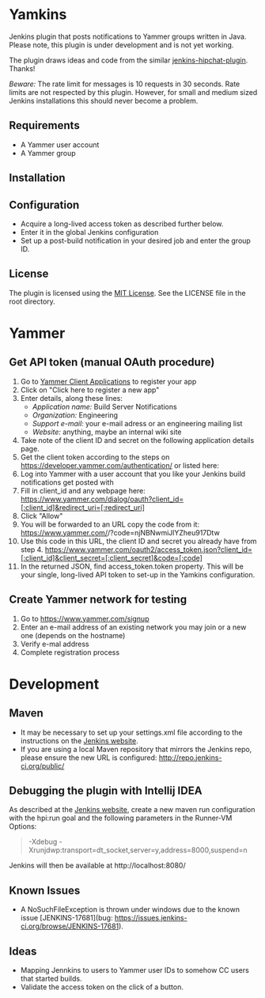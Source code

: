 # Yamkins

Jenkins plugin that posts notifications to Yammer groups written in Java. Please note, this plugin is under development
and is not yet working.

The plugin draws ideas and code from the similar [jenkins-hipchat-plugin](https://github.com/jlewallen/jenkins-hipchat-plugin). Thanks!

*Beware:* The rate limit for messages is 10 requests in 30 seconds. Rate limits are not respected by this plugin. However, for small and medium sized Jenkins installations this should never become a problem.

## Requirements

* A Yammer user account
* A Yammer group

## Installation



## Configuration

- Acquire a long-lived access token as described further below.
- Enter it in the global Jenkins configuration
- Set up a post-build notification in your desired job and enter the group ID.

## License

The plugin is licensed using the [MIT License](http://opensource.org/licenses/MIT). See the LICENSE file in the root directory.

# Yammer

## Get API token (manual OAuth procedure)

1. Go to [Yammer Client Applications](https://www.yammer.com/client_applications) to register your app
2. Click on "Click here to register a new app"
3. Enter details, along these lines:
	* *Application name:* Build Server Notifications
	* *Organization:* Engineering
	* *Support e-mail:* your e-mail adress or an engineering mailing list
	* *Website:* anything, maybe an internal wiki site
4. Take note of the client ID and secret on the following application details page.
5. Get the client token according to the steps on https://developer.yammer.com/authentication/ or listed here:
6. Log into Yammer with a user account that you like your Jenkins build notifications get posted with
7. Fill in client\_id and any webpage here:
        https://www.yammer.com/dialog/oauth?client_id=[:client_id]&redirect_uri=[:redirect_uri]
8. Click "Allow"
9. You will be forwarded to an URL copy the code from it:
        https://www.yammer.com/<URL>/?code=njNBNwmiJlYZheu917Dtw
10. Use this code in this URL, the client ID and secret you already have from step 4.
        https://www.yammer.com/oauth2/access_token.json?client_id=[:client_id]&client_secret=[:client_secret]&code=[:code]
11. In the returned JSON, find access\_token.token property. This will be your single, long-lived API token to set-up in the Yamkins configuration.

## Create Yammer network for testing

1. Go to https://www.yammer.com/signup
2. Enter an e-mail address of an existing network you may join or a new one (depends on the hostname)
3. Verify e-mal address
4. Complete registration process

# Development

## Maven

- It may be necessary to set up your settings.xml file according to the instructions on the [Jenkins website](https://wiki.jenkins-ci.org/display/JENKINS/Plugin+tutorial#Plugintutorial-SettingUpEnvironment).
- If you are using a local Maven repository that mirrors the Jenkins repo, please ensure the new URL is configured: http://repo.jenkins-ci.org/public/

## Debugging the plugin with Intellij IDEA

As described at the [Jenkins website](https://wiki.jenkins-ci.org/display/JENKINS/Plugin+tutorial#Plugintutorial-DebuggingaPlugin), create a new maven run configuration with the
hpi:run goal and the following parameters in the Runner-VM Options:

> -Xdebug -Xrunjdwp:transport=dt_socket,server=y,address=8000,suspend=n

Jenkins will then be available at http://localhost:8080/

## Known Issues

- A NoSuchFileException is thrown under windows due to the known issue [JENKINS-17681](bug: https://issues.jenkins-ci.org/browse/JENKINS-17681).

## Ideas

- Mapping Jennkins to users to Yammer user IDs to somehow CC users that started builds.
- Validate the access token on the click of a button.
